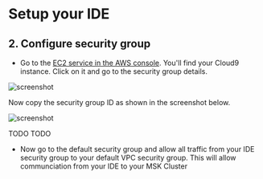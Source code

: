# Setup your IDE

## 2. Configure security group

* Go to the [EC2 service in the AWS console](https://eu-west-1.console.aws.amazon.com/ec2/v2/home?region=eu-west-1#Instances:sort=instanceState). You'll find your Cloud9 instance. Click on it and go to the security group details.

![screenshot](img/setup-ide-new-cloud9-2.png)

Now copy the security group ID as shown in the screenshot below.

![screenshot](img/setup-ide-new-cloud9-3.png)

TODO TODO 
* Now go to the default security group and allow all traffic from your IDE security group to your default VPC security group. This will allow communciation from your IDE to your MSK Cluster
